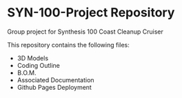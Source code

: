 # SYN-100-Project Repository
Group project for Synthesis 100 
Coast Cleanup Cruiser

This repository contains the following files: 
<ul> 
  <li> 3D Models </li>
  <li> Coding Outline </li>
  <li> B.O.M. </li>
  <li> Associated Documentation </li> 
  <li> Github Pages Deployment </li>
</ul>
